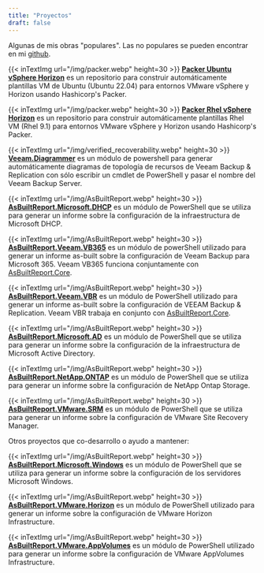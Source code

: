 ```yaml
---
title: "Proyectos"
draft: false
---
```


Algunas de mis obras "populares". Las no populares se pueden encontrar en mi [github](https://github.com/rebelinux).

{{< inTextImg url="/img/packer.webp" height=30 >}}
**[Packer Ubuntu vSphere Horizon](https://github.com/rebelinux/packer-ubuntu-vsphere-horizon-iso)** es un repositorio para construir automáticamente plantillas VM de Ubuntu (Ubuntu 22.04) para entornos VMware vSphere y Horizon usando Hashicorp's Packer.

{{< inTextImg url="/img/packer.webp" height=30 >}}
**[Packer Rhel vSphere Horizon](https://github.com/rebelinux/packer-rhel-vsphere-horizon-iso)** es un repositorio para construir automáticamente plantillas Rhel VM (Rhel 9.1) para entornos VMware vSphere y Horizon usando Hashicorp's Packer.

{{< inTextImg url="/img/verified_recoverability.webp" height=30 >}}
**[Veeam.Diagrammer](https://github.com/rebelinux/Veeam.Diagrammer)** es un módulo de powershell para generar automáticamente diagramas de topología de recursos de Veeam Backup & Replication con sólo escribir un cmdlet de PowerShell y pasar el nombre del Veeam Backup Server.

{{< inTextImg url="/img/AsBuiltReport.webp" height=30 >}}
**[AsBuiltReport.Microsoft.DHCP](https://github.com/AsBuiltReport/AsBuiltReport.Microsoft.DHCP)** es un módulo de PowerShell que se utiliza para generar un informe sobre la configuración de la infraestructura de Microsoft DHCP.

{{< inTextImg url="/img/AsBuiltReport.webp" height=30 >}}
**[AsBuiltReport.Veeam.VB365](https://github.com/AsBuiltReport/AsBuiltReport.Veeam.VB365)** es un módulo de powerShell utilizado para generar un informe as-built sobre la configuración de Veeam Backup para Microsoft 365. Veeam VB365 funciona conjuntamente con [AsBuiltReport.Core](https://github.com/AsBuiltReport/AsBuiltReport.Core).

{{< inTextImg url="/img/AsBuiltReport.webp" height=30 >}}
**[AsBuiltReport.Veeam.VBR](https://github.com/AsBuiltReport/AsBuiltReport.Veeam.VBR)** es un módulo de PowerShell utilizado para generar un informe as-built sobre la configuración de VEEAM Backup & Replication. Veeam VBR trabaja en conjunto con [AsBuiltReport.Core](https://github.com/AsBuiltReport/AsBuiltReport.Core).

{{< inTextImg url="/img/AsBuiltReport.webp" height=30 >}}
**[AsBuiltReport.Microsoft.AD](https://github.com/AsBuiltReport/AsBuiltReport.Microsoft.AD)** es un módulo de PowerShell que se utiliza para generar un informe sobre la configuración de la infraestructura de Microsoft Active Directory.

{{< inTextImg url="/img/AsBuiltReport.webp" height=30 >}}
**[AsBuiltReport.NetApp.ONTAP](https://github.com/AsBuiltReport/AsBuiltReport.NetApp.ONTAP)** es un módulo de PowerShell que se utiliza para generar un informe sobre la configuración de NetApp Ontap Storage.

{{< inTextImg url="/img/AsBuiltReport.webp" height=30 >}}
**[AsBuiltReport.VMware.SRM](https://github.com/AsBuiltReport/AsBuiltReport.VMware.SRM)** es un módulo de PowerShell que se utiliza para generar un informe sobre la configuración de VMware Site Recovery Manager.

Otros proyectos que co-desarrollo o ayudo a mantener:

{{< inTextImg url="/img/AsBuiltReport.webp" height=30 >}}
**[AsBuiltReport.Microsoft.Windows](https://github.com/AsBuiltReport/AsBuiltReport.Microsoft.Windows)** es un módulo de PowerShell que se utiliza para generar un informe sobre la configuración de los servidores Microsoft Windows.

{{< inTextImg url="/img/AsBuiltReport.webp" height=30 >}}
**[AsBuiltReport.VMware.Horizon](https://github.com/AsBuiltReport/AsBuiltReport.VMware.Horizon)** es un módulo de PowerShell utilizado para generar un informe sobre la configuración de VMware Horizon Infrastructure.

{{< inTextImg url="/img/AsBuiltReport.webp" height=30 >}}
**[AsBuiltReport.VMware.AppVolumes](https://github.com/AsBuiltReport/AsBuiltReport.VMware.AppVolumes)** es un módulo de PowerShell utilizado para generar un informe sobre la configuración de VMware AppVolumes Infrastructure.
